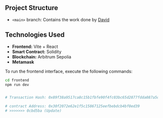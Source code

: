 ## Project Structure

- `<main>` branch: Contains the work done by [David](https://github.com/Tonyflam)

## Technologies Used

- **Frontend:** Vite + React
- **Smart Contract:** Solidity
- **Blockchain:** Arbitrum Sepolia
- **Metamask**

To run the frontend interface, execute the following commands:

```bash
cd frontend
npm run dev


# Transaction Hash: 0x89f38a9517ca8c15b1fbfe90f4fc03bc65d2877fdda087a5d74e72b2b169d33a

# contract Address: 0x30f2072e62e1f5c15867125eefbebdcb4bf0ed39
# >>>>>>> 0cbd5ba (Update)

